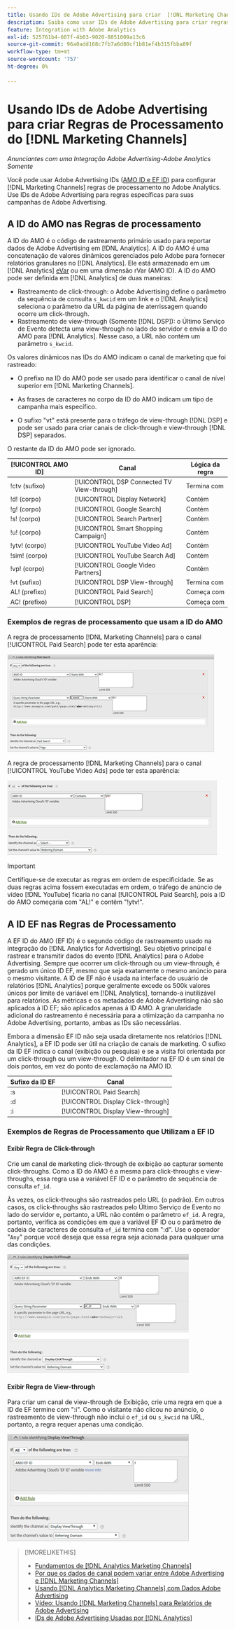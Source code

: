 ```yaml
---
title: Usando IDs de Adobe Advertising para criar  [!DNL Marketing Channels] Regras
description: Saiba como usar IDs de Adobe Advertising para criar regras de processamento para  [!DNL Analytics Marketing Channels].
feature: Integration with Adobe Analytics
exl-id: 525761b4-607f-4b03-9020-8051009a13c6
source-git-commit: 96a0add168c7fb7a6d80cf1b81ef4b315fbba89f
workflow-type: tm+mt
source-wordcount: '757'
ht-degree: 0%

---
```


# Usando IDs de Adobe Advertising para criar Regras de Processamento do [!DNL Marketing Channels]

*Anunciantes com uma Integração Adobe Advertising-Adobe Analytics Somente*

Você pode usar Adobe Advertising IDs ([AMO ID e EF ID](../ids.md)) para configurar [!DNL Marketing Channels] regras de processamento no Adobe Analytics. Use IDs de Adobe Advertising para regras específicas para suas campanhas de Adobe Advertising.

## A ID do AMO nas Regras de processamento

A ID do AMO é o código de rastreamento primário usado para reportar dados de Adobe Advertising em [!DNL Analytics]. A ID do AMO é uma concatenação de valores dinâmicos gerenciados pelo Adobe para fornecer relatórios granulares no [!DNL Analytics]. Ele está armazenado em um [!DNL Analytics] [eVar](https://experienceleague.adobe.com/docs/analytics/components/dimensions/evar.html) ou em uma dimensão rVar (AMO ID). A ID do AMO pode ser definida em [!DNL Analytics] de duas maneiras:

* Rastreamento de click-through: o Adobe Advertising define o parâmetro da sequência de consulta `s_kwcid` em um link e o [!DNL Analytics] seleciona o parâmetro da URL da página de aterrissagem quando ocorre um click-through.
* Rastreamento de view-through (Somente [!DNL DSP]): o Último Serviço de Evento detecta uma view-through no lado do servidor e envia a ID do AMO para [!DNL Analytics]. Nesse caso, a URL não contém um parâmetro `s_kwcid`.

Os valores dinâmicos nas IDs do AMO indicam o canal de marketing que foi rastreado:

* O prefixo na ID do AMO pode ser usado para identificar o canal de nível superior em [!DNL Marketing Channels].

* As frases de caracteres no corpo da ID do AMO indicam um tipo de campanha mais específico.

* O sufixo &quot;vt&quot; está presente para o tráfego de view-through [!DNL DSP] e pode ser usado para criar canais de click-through e view-through [!DNL DSP] separados.

O restante da ID do AMO pode ser ignorado.

| [!UICONTROL AMO ID] | Canal | Lógica da regra |
|--------|---------|--------------------|
| !ctv (sufixo) | [!UICONTROL DSP Connected TV View-through] | Termina com |
| !d! (corpo) | [!UICONTROL Display Network] | Contém |
| !g! (corpo) | [!UICONTROL Google Search] | Contém |
| !s! (corpo) | [!UICONTROL Search Partner] | Contém |
| !u! (corpo) | [!UICONTROL Smart Shopping Campaign] | Contém |
| !ytv! (corpo) | [!UICONTROL YouTube Video Ad] | Contém |
| !sim! (corpo) | [!UICONTROL YouTube Search Ad] | Contém |
| !vp! (corpo) | [!UICONTROL Google Video Partners] | Contém |
| !vt (sufixo) | [!UICONTROL DSP View-through] | Termina com |
| AL! (prefixo) | [!UICONTROL Paid Search] | Começa com |
| AC! (prefixo) | [!UICONTROL DSP] | Começa com |

### Exemplos de regras de processamento que usam a ID do AMO

A regra de processamento [!DNL Marketing Channels] para o canal [!UICONTROL Paid Search] pode ter esta aparência:

![Exemplo de uma regra [!UICONTROL Paid Search]](/help/integrations/assets/a4adc-mc-rule-paidsearch.png)

A regra de processamento [!DNL Marketing Channels] para o canal [!UICONTROL YouTube Video Ads] pode ter esta aparência:

![Exemplo de uma regra [!UICONTROL YouTube Video Ads]](/help/integrations/assets/a4adc-mc-rule-youtube-video.png)

>[!IMPORTANT]
>
> Certifique-se de executar as regras em ordem de especificidade. Se as duas regras acima fossem executadas em ordem, o tráfego de anúncio de vídeo [!DNL YouTube] ficaria no canal [!UICONTROL Paid Search], pois a ID do AMO começaria com &quot;AL!&quot; e contêm &quot;!ytv!&quot;.

## A ID EF nas Regras de Processamento

A EF ID do AMO (EF ID) é o segundo código de rastreamento usado na integração do [!DNL Analytics for Advertising]. Seu objetivo principal é rastrear e transmitir dados do evento [!DNL Analytics] para o Adobe Advertising. Sempre que ocorrer um click-through ou um view-through, é gerado um único ID EF, mesmo que seja exatamente o mesmo anúncio para o mesmo visitante. A ID de EF não é usada na interface do usuário de relatórios [!DNL Analytics] porque geralmente excede os 500k valores únicos por limite de variável em [!DNL Analytics], tornando-a inutilizável para relatórios. As métricas e os metadados de Adobe Advertising não são aplicados à ID EF; são aplicados apenas à ID AMO. A granularidade adicional do rastreamento é necessária para a otimização da campanha no Adobe Advertising, portanto, ambas as IDs são necessárias.

Embora a dimensão EF ID não seja usada diretamente nos relatórios [!DNL Analytics], a EF ID pode ser útil na criação de canais de marketing. O sufixo da ID EF indica o canal (exibição ou pesquisa) e se a visita foi orientada por um click-through ou um view-through. O delimitador na EF ID é um sinal de dois pontos, em vez do ponto de exclamação na AMO ID.

| Sufixo da ID EF | Canal |
|-------|---------|
| :s | [!UICONTROL Paid Search] |
| :d | [!UICONTROL Display Click-through] |
| :i | [!UICONTROL Display View-through] |

### Exemplos de Regras de Processamento que Utilizam a EF ID

#### Exibir Regra de Click-through

Crie um canal de marketing click-through de exibição ao capturar somente click-throughs. Como a ID do AMO é a mesma para click-throughs e view-throughs, essa regra usa a variável EF ID e o parâmetro de sequência de consulta `ef_id`.

Às vezes, os click-throughs são rastreados pelo URL (o padrão). Em outros casos, os click-throughs são rastreados pelo Último Serviço de Evento no lado do servidor e, portanto, a URL não contém o parâmetro `ef_id`. A regra, portanto, verifica as condições em que a variável EF ID ou o parâmetro de cadeia de caracteres de consulta `ef_id` termina com &quot;:d&quot;. Use o operador &quot;`Any`&quot; porque você deseja que essa regra seja acionada para qualquer uma das condições.

![Exemplo de uma regra de click-through de exibição](/help/integrations/assets/a4adc-mc-rule-display-ct.png)

#### Exibir Regra de View-through

Para criar um canal de view-through de Exibição, crie uma regra em que a ID de EF termine com &quot;:i&quot;. Como o visitante não clicou no anúncio, o rastreamento de view-through não inclui o `ef_id` ou `s_kwcid` na URL, portanto, a regra requer apenas uma condição.

![Exemplo de uma regra de view-through de exibição](/help/integrations/assets/a4adc-mc-rule-display-vt.png)

>[!MORELIKETHIS]
>
>* [Fundamentos de [!DNL Analytics Marketing Channels]](mc-overview.md)
>* [Por que os dados de canal podem variar entre Adobe Advertising e  [!DNL Marketing Channels]](mc-data-variances.md)
>* [Usando [!DNL Analytics Marketing Channels] com Dados Adobe Advertising](mc-ac-data.md)
>* [Vídeo: Usando [!DNL Marketing Channels] para Relatórios de Adobe Advertising](https://experienceleague.adobe.com/docs/advertising-learn/tutorials/analytics/analytics-reporting-a4adc.html)
>* [IDs de Adobe Advertising Usadas por [!DNL Analytics]](/help/integrations/analytics/ids.md)
